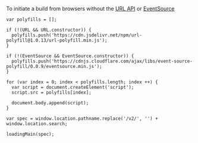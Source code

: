To initiate a build from browsers without the [URL API](https://caniuse.com/#feat=url) or [EventSource](https://caniuse.com/#feat=eventsource)

```
var polyfills = [];

if (!(URL && URL.constructor)) {
  polyfills.push('https://cdn.jsdelivr.net/npm/url-polyfill@1.0.13/url-polyfill.min.js');
}

if (!(EventSource && EventSource.constructor)) {
  polyfills.push('https://cdnjs.cloudflare.com/ajax/libs/event-source-polyfill/0.0.9/eventsource.min.js');
}

for (var index = 0; index < polyfills.length; index ++) {
  var script = document.createElement('script');
  script.src = polyfills[index];

  document.body.append(script);
}

var spec = window.location.pathname.replace('/v2/', '') + window.location.search;

loadingMain(spec);
```